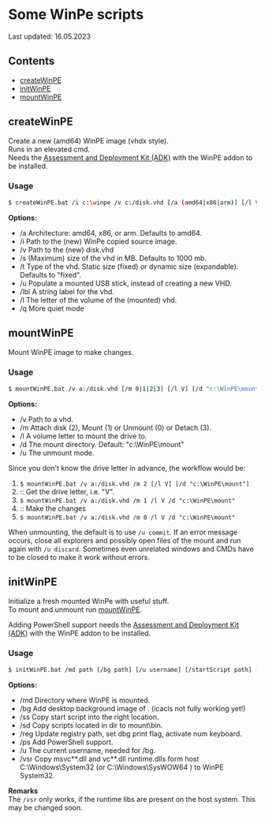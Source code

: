 # Some WinPe scripts
Last updated: 16.05.2023  

## Contents
- [createWinPE](#createWinPE)
- [initWinPE](#initWinPE)
- [mountWinPE](#mountWinPE)


## createWinPE
Create a new (amd64) WinPE image (vhdx style).  
Runs in an elevated cmd.  
Needs the [Assessment and Deployment Kit (ADK)](https://learn.microsoft.com/en-us/windows-hardware/get-started/adk-install) with the WinPE addon to be installed.

### Usage
```bash
$ createWinPE.bat /i c:\winpe /v c:/disk.vhd [/a (amd64|x86|arm)] [/l V] [/s 1000] [/t fixed^|expandable] [/u] [/lbl "WinPE drive"] [/q] [/h]
```

**Options:**
* /a Architecture: amd64, x86, or arm. Defaults to amd64.
* /i Path to the (new) WinPe copied source image.
* /v Path to the (new) disk.vhd
* /s (Maximum) size of the vhd in MB. Defaults to 1000 mb.
* /t Type of the vhd. Static size (fixed) or dynamic size (expandable). Defaults to "fixed".
* /u Populate a mounted USB stick, instead of creating a new VHD.
* /lbl A string label for the vhd.
* /l The letter of the volume of the (mounted) vhd.
* /q More quiet mode


## mountWinPE
Mount WinPE image to make changes.

### Usage
```bash
$ mountWinPE.bat /v a:/disk.vhd [/m 0|1|2|3] [/l V] [/d "c:\WinPE\mount"] [/u commit|discard]
```
**Options:**
* /v Path to a vhd.
* /m Attach disk (2), Mount (1) or Unmount (0) or Detach (3).
* /l A volume letter to mount the drive to.
* /d The mount directory. Default: "c:\WinPE\mount"
* /u The unmount mode. 

Since you don't know the drive letter in advance, the workflow would be:
1.  `$ mountWinPE.bat /v a:/disk.vhd /m 2 [/l V] [/d "c:\WinPE\mount"]`
2.  :: Get the drive letter, i.e. "V".
3.  `$ mountWinPE.bat /v a:/disk.vhd /m 1 /l V /d "c:\WinPE\mount"`
4.  :: Make the changes
5.  `$ mountWinPE.bat /v a:/disk.vhd /m 0 /l V /d "c:\WinPE\mount"`

When unmounting, the default is to use `/u commit`. 
If an error message occurs, close all explorers and possibly open files of the mount and run again with `/u discard`. 
Sometimes even unrelated windows and CMDs have to be closed to make it work without errors.



## initWinPE
Initialize a fresh mounted WinPe with useful stuff.  
To mount and unmount run [mountWinPE](#mountwinpe).

Adding PowerShell support needs the [Assessment and Deployment Kit (ADK)](https://learn.microsoft.com/en-us/windows-hardware/get-started/adk-install) with the WinPE addon to be installed.

### Usage
```bash
$ initWinPE.bat /md path [/bg path] [/u username] [/startScript path] [/scripts <dir>] [/reg] [/ps] [/vsr] [/h]
```

**Options:**
* /md Directory where WinPE is mounted.
* /bg Add desktop background image of <path>. (icacls not fully working yet!)
* /ss Copy start script into the right location.
* /sd Copy scripts located in dir to mount\bin.
* /reg Update registry path, set dbg print flag, activate num keyboard.
* /ps Add PowerShell support.
* /u The current username, needed for /bg.
* /vsr Copy msvc**.dll and vc**.dll runtime.dlls form host C:\Windows\System32 (or C:\Windows\SysWOW64 ) to WinPE System32.

**Remarks**  
The `/vsr` only works, if the runtime libs are present on the host system. This may be changed soon.
